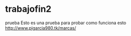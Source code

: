# trabajofin2
prueba
Esto es una prueba para probar como funciona esto
http://www.pjgarcia980.tk/marcas/
